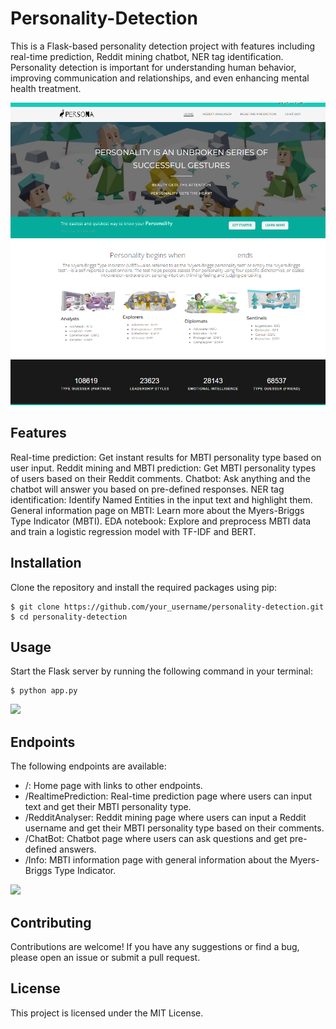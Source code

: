 # Personality-Detection
This is a Flask-based personality detection project with features including real-time prediction, Reddit mining chatbot, NER tag identification. Personality detection is important for understanding human behavior, improving communication and relationships, and even enhancing mental health treatment.

![](https://github.com/Lagstill/Personality-Detection/blob/main/images/home.png)


## Features
Real-time prediction: Get instant results for MBTI personality type based on user input.
Reddit mining and MBTI prediction: Get MBTI personality types of users based on their Reddit comments.
Chatbot: Ask anything and the chatbot will answer you based on pre-defined responses.
NER tag identification: Identify Named Entities in the input text and highlight them.
General information page on MBTI: Learn more about the Myers-Briggs Type Indicator (MBTI).
EDA notebook: Explore and preprocess MBTI data and train a logistic regression model with TF-IDF and BERT.

## Installation
Clone the repository and install the required packages using pip:
```
$ git clone https://github.com/your_username/personality-detection.git
$ cd personality-detection
```

## Usage
Start the Flask server by running the following command in your terminal:

```
$ python app.py
```
![](https://github.com/Lagstill/Personality-Detection/tree/main/images/realtime.png)

## Endpoints
The following endpoints are available:

* /: Home page with links to other endpoints.
* /RealtimePrediction: Real-time prediction page where users can input text and get their MBTI personality type.
* /RedditAnalyser: Reddit mining page where users can input a Reddit username and get their MBTI personality type based on their comments.
* /ChatBot: Chatbot page where users can ask questions and get pre-defined answers.
* /Info: MBTI information page with general information about the Myers-Briggs Type Indicator.


![](https://github.com/Lagstill/Personality-Detection/tree/main/images/reddit.png)

## Contributing
Contributions are welcome! If you have any suggestions or find a bug, please open an issue or submit a pull request.

## License
This project is licensed under the MIT License.
